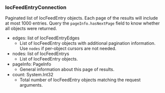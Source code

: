 ### IocFeedEntryConnection
Paginated list of IocFeedEntry objects. Each page of the results will include at most 1000 entries. Query the `pageInfo.hasNextPage` field to know whether all objects were returned.

- edges: list of IocFeedEntryEdges
  - List of IocFeedEntry objects with additional pagination information. Use `nodes` if per-object cursors are not needed.
- nodes: list of IocFeedEntrys
  - List of IocFeedEntry objects.
- pageInfo: PageInfo
  - General information about this page of results.
- count: System.Int32
  - Total number of IocFeedEntry objects matching the request arguments.
